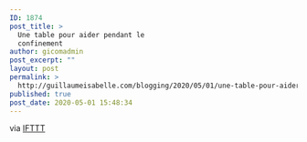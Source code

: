 ```yaml
---
ID: 1874
post_title: >
  Une table pour aider pendant le
  confinement
author: gicomadmin
post_excerpt: ""
layout: post
permalink: >
  http://guillaumeisabelle.com/blogging/2020/05/01/une-table-pour-aider-pendant-le-confinement-2/
published: true
post_date: 2020-05-01 15:48:34
---
```

  
via [IFTTT][1]

 [1]: https://ifttt.com/?ref=da&site=wordpress